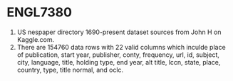 # ENGL7380
1. US nespaper directory 1690-present dataset sources from John H on Kaggle.com.
2. There are 154760 data rows with 22 valid columns which inculde place of publication, start year, publisher, conty, frequency, url, id, subject, city, language, title, holding type, end year, alt title, lccn, state, place, country, type, title normal, and oclc.

